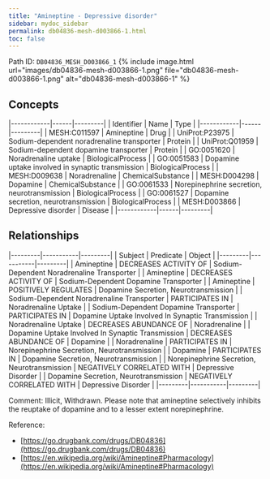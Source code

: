 ```yaml
---
title: "Amineptine - Depressive disorder"
sidebar: mydoc_sidebar
permalink: db04836-mesh-d003866-1.html
toc: false 
---
```



Path ID: `DB04836_MESH_D003866_1`
{% include image.html url="images/db04836-mesh-d003866-1.png" file="db04836-mesh-d003866-1.png" alt="db04836-mesh-d003866-1" %}

## Concepts

|------------|------|---------|
| Identifier | Name | Type    |
|------------|------|---------|
| MESH:C011597 | Amineptine | Drug |
| UniProt:P23975 | Sodium-dependent noradrenaline transporter | Protein |
| UniProt:Q01959 | Sodium-dependent dopamine transporter | Protein |
| GO:0051620 | Noradrenaline uptake | BiologicalProcess |
| GO:0051583 | Dopamine uptake involved in synaptic transmission | BiologicalProcess |
| MESH:D009638 | Noradrenaline | ChemicalSubstance |
| MESH:D004298 | Dopamine | ChemicalSubstance |
| GO:0061533 | Norepinephrine secretion, neurotransmission | BiologicalProcess |
| GO:0061527 | Dopamine secretion, neurotransmission | BiologicalProcess |
| MESH:D003866 | Depressive disorder | Disease |
|------------|------|---------|

## Relationships

|---------|-----------|---------|
| Subject | Predicate | Object  |
|---------|-----------|---------|
| Amineptine | DECREASES ACTIVITY OF | Sodium-Dependent Noradrenaline Transporter |
| Amineptine | DECREASES ACTIVITY OF | Sodium-Dependent Dopamine Transporter |
| Amineptine | POSITIVELY REGULATES | Dopamine Secretion, Neurotransmission |
| Sodium-Dependent Noradrenaline Transporter | PARTICIPATES IN | Noradrenaline Uptake |
| Sodium-Dependent Dopamine Transporter | PARTICIPATES IN | Dopamine Uptake Involved In Synaptic Transmission |
| Noradrenaline Uptake | DECREASES ABUNDANCE OF | Noradrenaline |
| Dopamine Uptake Involved In Synaptic Transmission | DECREASES ABUNDANCE OF | Dopamine |
| Noradrenaline | PARTICIPATES IN | Norepinephrine Secretion, Neurotransmission |
| Dopamine | PARTICIPATES IN | Dopamine Secretion, Neurotransmission |
| Norepinephrine Secretion, Neurotransmission | NEGATIVELY CORRELATED WITH | Depressive Disorder |
| Dopamine Secretion, Neurotransmission | NEGATIVELY CORRELATED WITH | Depressive Disorder |
|---------|-----------|---------|

Comment: Illicit, Withdrawn. Please note that amineptine selectively inhibits the reuptake of dopamine and to a lesser extent norepinephrine.

Reference: 
  - [https://go.drugbank.com/drugs/DB04836](https://go.drugbank.com/drugs/DB04836)
  - [https://en.wikipedia.org/wiki/Amineptine#Pharmacology](https://en.wikipedia.org/wiki/Amineptine#Pharmacology)
